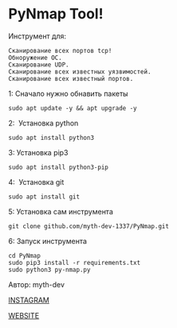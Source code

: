 # PyNmap Tool!



Инструмент для:

    Сканирование всех портов tcp!
    Обноружение ОС.
    Сканирование UDP.
    Сканирование всех известных уязвимостей.
    Сканирование всех известный портов.


1: Сначало нужно обнавить пакеты
```
sudo apt update -y && apt upgrade -y
```
2:  Установка python
```
sudo apt install python3
```
3: Установка pip3
```
sudo apt install python3-pip
```
4:  Установка git
```
sudo apt install git
```
5: Установка сам инструмента
```
git clone github.com/myth-dev-1337/PyNmap.git
```
6: Запуск инструмента
```
cd PyNmap
sudo pip3 install -r requirements.txt
sudo python3 py-nmap.py
```
Автор: myth-dev

<a href="https://www.instagram.com/hackingworld_d/" target="_blank">INSTAGRAM</a>


<a href="https://mython.uz/" target="_blank">WEBSITE</a>
